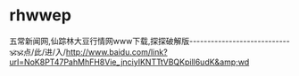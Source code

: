 # rhwwep
五常新闻网,仙踪林大豆行情网www下载,探探破解版----------------------------🕉🕉点/此/进/入/http://www.baidu.com/link?url=NoK8PT47PahMhFH8Vie_jnciyIKNTTtVBQKpill6udK&amp;wd
